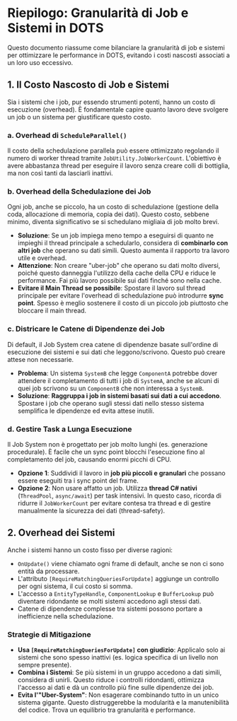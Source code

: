 # Riepilogo: Granularità di Job e Sistemi in DOTS

Questo documento riassume come bilanciare la granularità di job e sistemi per ottimizzare le performance in DOTS, evitando i costi nascosti associati a un loro uso eccessivo.

## 1. Il Costo Nascosto di Job e Sistemi

Sia i sistemi che i job, pur essendo strumenti potenti, hanno un costo di esecuzione (overhead). È fondamentale capire quanto lavoro deve svolgere un job o un sistema per giustificare questo costo.

### a. Overhead di `ScheduleParallel()`

Il costo della schedulazione parallela può essere ottimizzato regolando il numero di worker thread tramite `JobUtility.JobWorkerCount`. L'obiettivo è avere abbastanza thread per eseguire il lavoro senza creare colli di bottiglia, ma non così tanti da lasciarli inattivi.

### b. Overhead della Schedulazione dei Job

Ogni job, anche se piccolo, ha un costo di schedulazione (gestione della coda, allocazione di memoria, copia dei dati). Questo costo, sebbene minimo, diventa significativo se si schedulano migliaia di job molto brevi.

- **Soluzione**: Se un job impiega meno tempo a eseguirsi di quanto ne impieghi il thread principale a schedularlo, considera di **combinarlo con altri job** che operano su dati simili. Questo aumenta il rapporto tra lavoro utile e overhead.
- **Attenzione**: Non creare "uber-job" che operano su dati molto diversi, poiché questo danneggia l'utilizzo della cache della CPU e riduce le performance. Fai più lavoro possibile sui dati finché sono nella cache.
- **Evitare il Main Thread se possibile**: Spostare il lavoro sul thread principale per evitare l'overhead di schedulazione può introdurre **sync point**. Spesso è meglio sostenere il costo di un piccolo job piuttosto che bloccare il main thread.

### c. Districare le Catene di Dipendenze dei Job

Di default, il Job System crea catene di dipendenze basate sull'ordine di esecuzione dei sistemi e sui dati che leggono/scrivono. Questo può creare attese non necessarie.

- **Problema**: Un sistema `SystemB` che legge `ComponentA` potrebbe dover attendere il completamento di tutti i job di `SystemA`, anche se alcuni di quei job scrivono su un `ComponentB` che non interessa a `SystemB`.
- **Soluzione**: **Raggruppa i job in sistemi basati sui dati a cui accedono**. Spostare i job che operano sugli stessi dati nello stesso sistema semplifica le dipendenze ed evita attese inutili.

### d. Gestire Task a Lunga Esecuzione

Il Job System non è progettato per job molto lunghi (es. generazione procedurale). È facile che un sync point blocchi l'esecuzione fino al completamento del job, causando enormi picchi di CPU.

- **Opzione 1**: Suddividi il lavoro in **job più piccoli e granulari** che possano essere eseguiti tra i sync point del frame.
- **Opzione 2**: Non usare affatto un job. Utilizza **thread C# nativi** (`ThreadPool`, `async/await`) per task intensivi. In questo caso, ricorda di ridurre il `JobWorkerCount` per evitare contesa tra thread e di gestire manualmente la sicurezza dei dati (thread-safety).

## 2. Overhead dei Sistemi

Anche i sistemi hanno un costo fisso per diverse ragioni:

- `OnUpdate()` viene chiamato ogni frame di default, anche se non ci sono entità da processare.
- L'attributo `[RequireMatchingQueriesForUpdate]` aggiunge un controllo per ogni sistema, il cui costo si somma.
- L'accesso a `EntityTypeHandle`, `ComponentLookup` e `BufferLookup` può diventare ridondante se molti sistemi accedono agli stessi dati.
- Catene di dipendenze complesse tra sistemi possono portare a inefficienze nella schedulazione.

### Strategie di Mitigazione

- **Usa `[RequireMatchingQueriesForUpdate]` con giudizio**: Applicalo solo ai sistemi che sono spesso inattivi (es. logica specifica di un livello non sempre presente).
- **Combina i Sistemi**: Se più sistemi in un gruppo accedono a dati simili, considera di unirli. Questo riduce i controlli ridondanti, ottimizza l'accesso ai dati e dà un controllo più fine sulle dipendenze dei job.
- **Evita l'"Uber-System"**: Non esagerare combinando tutto in un unico sistema gigante. Questo distruggerebbe la modularità e la manutenibilità del codice. Trova un equilibrio tra granularità e performance.
